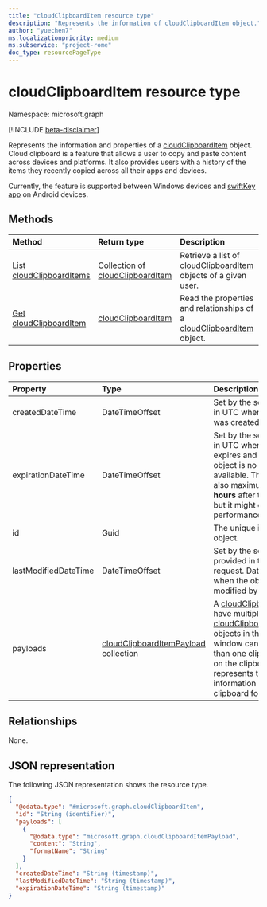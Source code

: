 ```yaml
---
title: "cloudClipboardItem resource type"
description: "Represents the information of cloudClipboardItem object."
author: "yuechen7"
ms.localizationpriority: medium
ms.subservice: "project-rome"
doc_type: resourcePageType
---
```


# cloudClipboardItem resource type

Namespace: microsoft.graph

[!INCLUDE [beta-disclaimer](../../includes/beta-disclaimer.md)]

Represents the information and properties of a [cloudClipboardItem](../resources/cloudclipboarditem.md) object. Cloud clipboard is a feature that allows a user to copy and paste content across devices and platforms. It also provides users with a history of the items they recently copied across all their apps and devices. 

Currently, the feature is supported between Windows devices and [swiftKey app](https://support.microsoft.com/topic/how-to-use-microsoft-swiftkey-keyboard-to-copy-and-paste-text-between-swiftkey-and-windows-85c8ca64-7091-477f-91d1-99c3b1f75138) on Android devices.

## Methods
|Method|Return type|Description|
|:---|:---|:---|
|[List cloudClipboardItems](../api/cloudclipboardroot-list-items.md)|Collection of [cloudClipboardItem](../resources/cloudclipboarditem.md)|Retrieve a list of [cloudClipboardItem](../resources/cloudclipboarditem.md) objects of a given user.|
|[Get cloudClipboardItem](../api/cloudclipboarditem-get.md)|[cloudClipboardItem](../resources/cloudclipboarditem.md)|Read the properties and relationships of a [cloudClipboardItem](../resources/cloudclipboarditem.md) object.|

## Properties
|Property|Type|Description|
|:---|:---|:---|
|createdDateTime|DateTimeOffset|Set by the server. DateTime in UTC when the object was created on the server.|
|expirationDateTime|DateTimeOffset|Set by the server. DateTime in UTC when the object expires and after that the object is no longer available. The default and also maximum TTL is **12 hours** after the creation, but it might change for performance optimization.  |
|id|Guid|The unique identifier of the object.|
|lastModifiedDateTime|DateTimeOffset|Set by the server if not provided in the client's request. DateTime in UTC when the object was modified by the client.|
|payloads|[cloudClipboardItemPayload](../resources/cloudclipboarditempayload.md) collection| A [cloudClipboardItem](../resources/cloudclipboarditem.md) can have multiple [cloudClipboardItemPayload](../resources/cloudclipboarditempayload.md) objects in the `payloads`. A window can place more than one clipboard object on the clipboard. Each one represents the same information in a different clipboard format.|

## Relationships
None.

## JSON representation
The following JSON representation shows the resource type.
<!-- {
  "blockType": "resource",
  "keyProperty": "id",
  "@odata.type": "microsoft.graph.cloudClipboardItem",
  "openType": false
}
-->
``` json
{
  "@odata.type": "#microsoft.graph.cloudClipboardItem",
  "id": "String (identifier)",
  "payloads": [
    {
      "@odata.type": "microsoft.graph.cloudClipboardItemPayload",
      "content": "String",
      "formatName": "String"
    }
  ],
  "createdDateTime": "String (timestamp)",
  "lastModifiedDateTime": "String (timestamp)",
  "expirationDateTime": "String (timestamp)"
}
```

